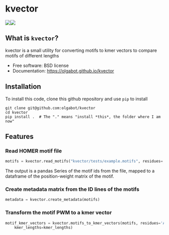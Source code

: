 # kvector

[![](https://img.shields.io/travis/olgabot/kvector.svg)](https://travis-ci.org/olgabot/kvector)[![](https://img.shields.io/pypi/v/kvector.svg)](https://pypi.python.org/pypi/kvector)

## What is `kvector`?

kvector is a small utility for converting motifs to kmer vectors to compare motifs of different lengths

* Free software: BSD license
* Documentation: https://olgabot.github.io/kvector

## Installation

To install this code, clone this github repository and use `pip` to install

    git clone git@github.com:olgabot/kvector
    cd kvector
    pip install .  # The "." means "install *this*, the folder where I am now"


## Features

### Read HOMER motif file

```python
motifs = kvector.read_motifs("kvector/tests/example.motifs", residues='ACGT')
```

The output is a pandas Series of the motif ids from the file, mapped to a dataframe of the position-weight matrix of the motif.

### Create metadata matrix from the ID lines of the motifs

```python
metadata = kvector.create_metadata(motifs)
```

### Transform the motif PWM to a kmer vector

```python
motif_kmer_vectors = kvector.motifs_to_kmer_vectors(motifs, residues='ACGT', 
    kmer_lengths=kmer_lengths)
```